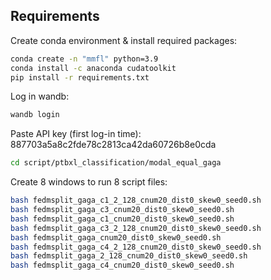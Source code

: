 
## Requirements

Create conda environment & install required packages: 
```sh
conda create -n "mmfl" python=3.9
conda install -c anaconda cudatoolkit
pip install -r requirements.txt
```

Log in wandb:
```sh
wandb login
```

Paste API key (first log-in time): 887703a5a8c2fde78c2813ca42da60726b8e0cda


```sh
cd script/ptbxl_classification/modal_equal_gaga
```

Create 8 windows to run 8 script files:
```sh
bash fedmsplit_gaga_c1_2_128_cnum20_dist0_skew0_seed0.sh 
bash fedmsplit_gaga_c3_cnum20_dist0_skew0_seed0.sh
bash fedmsplit_gaga_c1_cnum20_dist0_skew0_seed0.sh
bash fedmsplit_gaga_c3_2_128_cnum20_dist0_skew0_seed0.sh    
bash fedmsplit_gaga_cnum20_dist0_skew0_seed0.sh 
bash fedmsplit_gaga_c4_2_128_cnum20_dist0_skew0_seed0.sh  
bash fedmsplit_gaga_2_128_cnum20_dist0_skew0_seed0.sh    
bash fedmsplit_gaga_c4_cnum20_dist0_skew0_seed0.sh   
```

